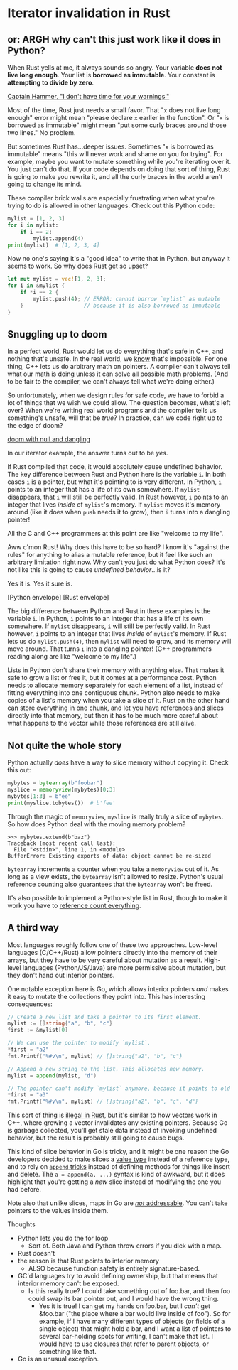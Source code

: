 # Iterator invalidation in Rust

## or: ARGH why can't this just work like it does in Python?

When Rust yells at me, it always sounds so angry. Your variable **does not live
long enough**. Your list is **borrowed as immutable**. Your constant is
**attempting to divide by zero**.

[Captain Hammer, "I don't have time for your warnings."]()

Most of the time, Rust just needs a small favor. That "`x` does not live long
enough" error might mean "please declare `x` earlier in the function". Or "`x`
is borrowed as immutable" might mean "put some curly braces around those two
lines." No problem.

But sometimes Rust has...deeper issues. Sometimes "`x` is borrowed as
immutable" means "this will never work and shame on you for trying". For
example, maybe you want to mutate something while you're iterating over it. You
just can't do that. If your code depends on doing that sort of thing, Rust is
going to make you rewrite it, and all the curly braces in the world aren't
going to change its mind.

These compiler brick walls are especially frustrating when what you're trying
to do is allowed in other languages. Check out this Python code:

```python
mylist = [1, 2, 3]
for i in mylist:
    if i == 2:
        mylist.append(4)
print(mylist)  # [1, 2, 3, 4]
```

Now no one's saying it's a "good idea" to write that in Python, but anyway it
seems to work. So why does Rust get so upset?

```rust
let mut mylist = vec![1, 2, 3];
for i in &mylist {
    if *i == 2 {
        mylist.push(4); // ERROR: cannot borrow `mylist` as mutable
    }                   // because it is also borrowed as immutable
}
```

## Snuggling up to doom

In a perfect world, Rust would let us do everything that's safe in C++, and
nothing that's unsafe. In the real world, we [know](halting_problem) that's
impossible. For one thing, C++ lets us do arbitrary math on pointers. A
compiler can't always tell what our math is doing unless it can solve all
possible math problems. (And to be fair to the compiler, we can't always tell
what we're doing either.)

So unfortunately, when we design rules for safe code, we have to forbid a lot
of things that we wish we could allow. The question becomes, what's left over?
When we're writing real world programs and the compiler tells us something's
unsafe, will that be *true*? In practice, can we code right up to the edge of
doom?

[doom with null and dangling]()

In our iterator example, the answer turns out to be *yes*.

If Rust compiled that code, it would absolutely cause undefined behavior. The
key difference between Rust and Python here is the variable `i`. In both cases
`i` is a pointer, but what it's pointing to is very different. In Python, `i`
points to an integer that has a life of its own somewhere. If `mylist`
disappears, that `i` will still be perfectly valid. In Rust however, `i` points
to an integer that lives *inside* of `mylist`'s memory. If `mylist` moves it's
memory around (like it does when `push` needs it to grow), then `i` turns into
a dangling pointer!

All the C and C++ programmers at this point are like "welcome to my life".





Aww c'mon Rust! Why does this have to be so hard? I know it's "against the
rules" for anything to alias a mutable reference, but it feel like such an
arbitrary limitation right now. Why can't you just do what Python does? It's
not like this is going to cause *undefined behavior*...is it?

Yes it is. Yes it sure is.

[Python envelope] [Rust envelope]

The big difference between Python and Rust in these examples is the variable
`i`. In Python, `i` points to an integer that has a life of its own somewhere.
If `mylist` disappears, `i` will still be perfectly valid. In Rust however, `i`
points to an integer that lives *inside* of `mylist`'s memory. If Rust lets us
do `mylist.push(4)`, then `mylist` will need to grow, and its memory will move
around. That turns `i` into a dangling pointer! (C++ programmers reading along
are like "welcome to my life".)

Lists in Python don't share their memory with anything else. That makes it safe
to grow a list or free it, but it comes at a performance cost. Python needs to
allocate memory separately for each element of a list, instead of fitting
everything into one contiguous chunk. Python also needs to make copies of a
list's memory when you take a slice of it. Rust on the other hand can store
everything in one chunk, and let you have references and slices directly into
that memory, but then it has to be much more careful about what happens to the
vector while those references are still alive.

## Not quite the whole story

Python actually *does* have a way to slice memory without copying it. Check
this out:

```python
mybytes = bytearray(b"foobar")
myslice = memoryview(mybytes)[0:3]
mybytes[1:3] = b"ee"
print(myslice.tobytes())  # b'fee'
```

Through the magic of `memoryview`, `myslice` is really truly a slice of
`mybytes`. So how does Python deal with the moving memory problem?

```
>>> mybytes.extend(b"baz")
Traceback (most recent call last):
  File "<stdin>", line 1, in <module>
BufferError: Existing exports of data: object cannot be re-sized
```

`bytearray` increments a counter when you take a `memoryview` out of it. As
long as a view exists, the `bytearray` isn't allowed to resize. Python's usual
reference counting also guarantees that the `bytearray` won't be freed.

It's also possible to implement a Python-style list in Rust, though to make it
work you have to [reference count everything](https://is.gd/tQs5Rd).

## A third way

Most languages roughly follow one of these two approaches. Low-level languages
(C/C++/Rust) allow pointers directly into the memory of their arrays, but they
have to be very careful about mutation as a result. High-level languages
(Python/JS/Java) are more permissive about mutation, but they don't hand out
interior pointers.

One notable exception here is Go, which allows interior pointers *and* makes it
easy to mutate the collections they point into. This has interesting
consequences:

```go
// Create a new list and take a pointer to its first element.
mylist := []string{"a", "b", "c"}
first := &mylist[0]

// We can use the pointer to modify `mylist`.
*first = "a2"
fmt.Printf("%#v\n", mylist) // []string{"a2", "b", "c"}

// Append a new string to the list. This allocates new memory.
mylist = append(mylist, "d")

// The pointer can't modify `mylist` anymore, because it points to old memory.
*first = "a3"
fmt.Printf("%#v\n", mylist) // []string{"a2", "b", "c", "d"}
```

This sort of thing is [illegal in Rust](https://is.gd/mMK1we), but it's similar
to how vectors work in C++, where growing a vector invalidates any existing
pointers. Because Go is garbage collected, you'll get stale data instead of
invoking undefined behavior, but the result is probably still going to cause
bugs.

This kind of slice behavior in Go is tricky, and it might be one reason the Go
developers decided to make slices a [value
type](https://blog.golang.org/slices#TOC_4.) instead of a reference type, and
to rely on [`append` tricks](https://github.com/golang/go/wiki/SliceTricks)
instead of defining methods for things like insert and delete. The `a =
append(a, ...)` syntax is kind of awkward, but it does highlight that you're
getting a *new* slice instead of modifying the one you had before.

Note also that unlike slices, maps in Go are [*not*
addressable](http://devs.cloudimmunity.com/gotchas-and-common-mistakes-in-go-golang/index.html#map_value_field_update).
You can't take pointers to the values inside them.


Thoughts

- Python lets you do the for loop
  - Sort of. Both Java and Python throw errors if you dick with a map.
- Rust doesn't
- the reason is that Rust points to interior memory
  - ALSO because function safety is entirely signature-based.
- GC'd languages try to avoid defining ownership, but that means that interior
  memory can't be exposed.
  - Is this really true? I could take something out of foo.bar, and then foo
    could swap its bar pointer out, and I would have the wrong thing.
    - Yes it is true! I can get my hands on foo.bar, but I *can't* get &foo.bar
      ("the place where a bar would live inside of foo"). So for example, if I
      have many different types of objects (or fields of a single object) that
      might hold a bar, and I want a list of pointers to several bar-holding
      spots for writing, I can't make that list. I would have to use closures
      that refer to parent objects, or something like that.
- Go is an unusual exception.
